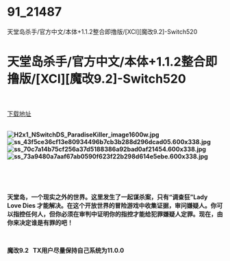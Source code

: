 # 91_21487
天堂岛杀手/官方中文/本体+1.1.2整合即撸版/[XCI][魔改9.2]-Switch520
# 天堂岛杀手/官方中文/本体+1.1.2整合即撸版/[XCI][魔改9.2]-Switch520
 <br/></br>
[下载地址](https://www.switch520.cc/article/21487 "下载地址")
<br/></br>

<p><strong><img title="H2x1_NSwitchDS_ParadiseKiller_image1600w.jpg" src="https://www.switch520.cc/muke_img/2021_08_21_448f196b66847.jpg" alt="H2x1_NSwitchDS_ParadiseKiller_image1600w.jpg"></strong><br>
<strong><img title="ss_43f5ce36cf13e80934496b7cb3b288d296dcad05.600x338.jpg" src="https://www.switch520.cc/muke_img/2021_08_21_0cfd8859d15a8.jpg" alt="ss_43f5ce36cf13e80934496b7cb3b288d296dcad05.600x338.jpg"></strong><br>
<strong><img title="ss_70c7a14b75cf256a37d5188386a92bad0af21454.600x338.jpg" src="https://www.switch520.cc/muke_img/2021_08_21_b95402f1803b3.jpg" alt="ss_70c7a14b75cf256a37d5188386a92bad0af21454.600x338.jpg"></strong><br>
<strong><img title="ss_73a9480a7aaf67ab0590f623f22b298d614e5ebe.600x338.jpg" src="https://www.switch520.cc/muke_img/2021_08_21_a6b39bfa192b9.jpg" alt="ss_73a9480a7aaf67ab0590f623f22b298d614e5ebe.600x338.jpg">&nbsp;</strong></p>
<p>&nbsp;</p>
<p>&nbsp;</p>
<p><strong>天堂岛，一个现实之外的世界。这里发生了一起谋杀案，只有“调查狂”Lady Love Dies 才能解决。在这个开放世界的冒险游戏中收集证据，审问嫌疑人。你可以指控任何人，但你必须在审判中证明你的指控才能给犯罪嫌疑人定罪。现在，由你来决定谁是有罪的吧！</strong></p>
<p>&nbsp;</p>
<p><strong>魔改9.2 &nbsp;&nbsp;TX用户尽量保持自己系统为11.0.0</strong></p>
